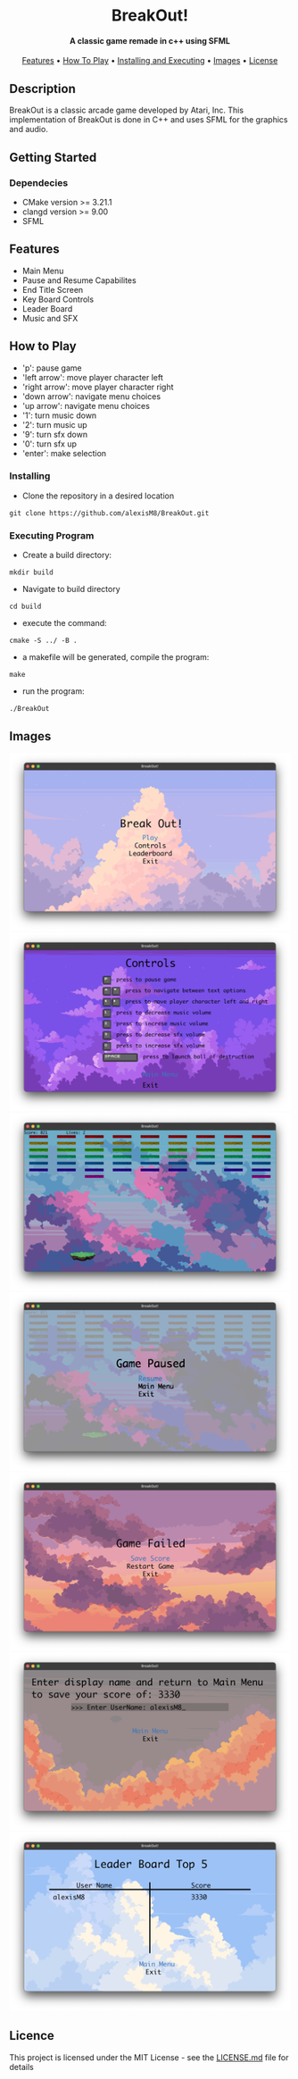 <h1 align="center">
    BreakOut!
  <br>
</h1>

<h4 align="center"> 
A classic game remade in c++ using SFML
</h4>
<p align="center">
  <a href="#features">Features</a> •
  <a href="#how-to-play">How To Play</a> •
  <a href="#installing">Installing and Executing</a> •
  <a href="#images">Images</a> •
  <a href="#license">License</a>
</p>

## Description

BreakOut is a classic arcade game developed by Atari, Inc. This implementation of BreakOut is done in C++ and uses SFML for the graphics and audio. 

## Getting Started 

### Dependecies

* CMake version >= 3.21.1
* clangd version >= 9.00
* SFML

## Features

 - Main Menu
 - Pause and Resume Capabilites
 - End Title Screen
 - Key Board Controls
 - Leader Board
 - Music and SFX

## How to Play

 - 'p': pause game
 - 'left arrow': move player character left 
 - 'right arrow': move player character right
 - 'down arrow': navigate menu choices 
 - 'up arrow': navigate menu choices 
 - '1': turn music down
 - '2': turn music up
 - '9': turn sfx down
 - '0': turn sfx up
 - 'enter': make selection

### Installing

* Clone the repository in a desired location
```
git clone https://github.com/alexisM8/BreakOut.git
```

### Executing Program

* Create a build directory: 
```
mkdir build
```
* Navigate to build directory
```
cd build
```
* execute the command:
```
cmake -S ../ -B .
```
* a makefile will be generated, compile the program:
```
make
```
* run the program:
```
./BreakOut
```
## Images 
![Main Menu](https://github.com/alexisM8/BreakOut/blob/main/images/mainmenu.png)
![Controls](https://github.com/alexisM8/BreakOut/blob/main/images/controls.png)
![Game Play](https://github.com/alexisM8/BreakOut/blob/main/images/gameplay.png)
![Paused Game](https://github.com/alexisM8/BreakOut/blob/main/images/paused.png)
![Game Over](https://github.com/alexisM8/BreakOut/blob/main/images/gameover.png)
![Save Score](https://github.com/alexisM8/BreakOut/blob/main/images/savescore.png)
![Leader Board](https://github.com/alexisM8/BreakOut/blob/main/images/leaderboard.png)

## Licence
This project is licensed under the MIT License - see the [LICENSE.md](https://github.com/alexisM8/BreakOut/blob/main/LICENSE) file for details
